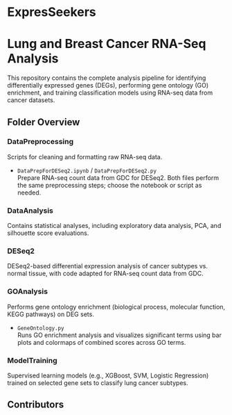# ExpresSeekers
# Lung and Breast Cancer RNA-Seq Analysis

This repository contains the complete analysis pipeline for identifying differentially expressed genes (DEGs), performing gene ontology (GO) enrichment, and training classification models using RNA-seq data from cancer datasets.

## Folder Overview

### DataPreprocessing  
Scripts for cleaning and formatting raw RNA-seq data.

- `DataPrepForDESeq2.ipynb` / `DataPrepForDESeq2.py`  
  Prepare RNA-seq count data from GDC for DESeq2. Both files perform the same preprocessing steps; choose the notebook or script as needed.

### DataAnalysis  
Contains statistical analyses, including exploratory data analysis, PCA, and silhouette score evaluations.

### DESeq2  
DESeq2-based differential expression analysis of cancer subtypes vs. normal tissue, with code adapted for RNA-seq count data from GDC.

### GOAnalysis  
Performs gene ontology enrichment (biological process, molecular function, KEGG pathways) on DEG sets.

- `GeneOntology.py`  
  Runs GO enrichment analysis and visualizes significant terms using bar plots and colormaps of combined scores across GO terms.

### ModelTraining  
Supervised learning models (e.g., XGBoost, SVM, Logistic Regression) trained on selected gene sets to classify lung cancer subtypes.

## Contributors
